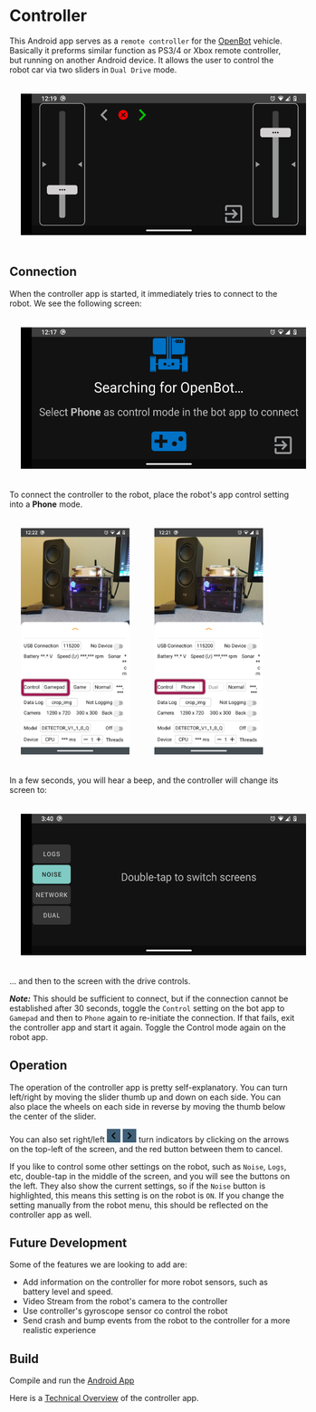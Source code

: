 # Controller

This Android app serves as a `remote controller` for the [OpenBot](https://www.openbot.org) vehicle.  Basically it preforms similar function as PS3/4 or Xbox remote controller, but running on another Android device. It allows the user to control the robot car via two sliders in `Dual Drive` mode.

<p float="left">
  <img src="./docs/images/main-screen.png" height="250" style="padding:20px" />
</p>

## Connection

When the controller app is started, it immediately tries to connect to the robot. We see the following screen:

<p float="left">
  <img src="./docs/images/pre-connect.png" height="250" style="padding:20px"/>
</p>

To connect the controller to the robot, place the robot's app control setting into a **Phone** mode.

<p float="left">
  <img src="./docs/images/open-bot-settings-2.png" height="400" style="padding:20px" />  
  <img src="./docs/images/open-bot-settings-1.png" height="400" style="padding:20px"/>
</p>

In a few seconds, you will hear a beep, and the controller will change its screen to:

<p float="left">
  <img src="./docs/images/command-buttons.png" height="250" style="padding:20px"/>
</p>

... and then to the screen with the drive controls.

***Note:*** This should be sufficient to connect, but if the connection cannot be established after 30 seconds, toggle the `Control` setting on the bot app to `Gamepad`
and then to `Phone` again to re-initiate the connection. If that fails, exit the controller app and start it again. Toggle the Control mode again on the robot app.

## Operation
The operation of the controller app is pretty self-explanatory. You can turn left/right by moving the slider thumb up and down on each side. You can also place the wheels
on each side in reverse by moving the thumb below the center of the slider.

You can also set right/left
<img src="./docs/images/keyboard_arrow_left-24px.svg" height="24"/> 
<img src="./docs/images/keyboard_arrow_right-24px.svg" height="24"/> 
turn indicators by clicking on the arrows on the top-left of the screen, and the red button between them to cancel.

If you like to control some other settings on the robot, such as `Noise`, `Logs`, etc, double-tap in the middle of the screen, and you will see the buttons on the left.
They also show the current settings, so if the `Noise` button is highlighted, this means this setting is on the robot is `ON`. If you change the setting manually from
 the robot menu, this should be reflected on the controller app as well.
 
## Future Development
Some of the features we are looking to add are:

- Add information on the controller for more robot sensors, such as battery level and speed.
- Video Stream from the robot's camera to the controller
- Use controller's gyroscope sensor co control the robot
- Send crash and bump events from the robot to the controller for a more realistic experience

## Build

Compile and run the [Android App](../README.md)

Here is a [Technical Overview](docs/OpenBot-Controlle-Technical-Overview.pdf) of the controller app.
